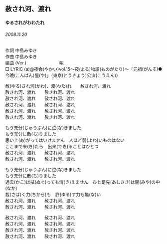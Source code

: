 ## 赦され河、渡れ
#### ゆるされがわわたれ
###### 2008.11.20


作詞     中島みゆき　　　　　   
作曲      中島みゆき  　　　   
編曲 (Ver.) 　　　　　　　
唄     　     
□ LYRIC (a)@夜会(やかい)vol.15～夜(よる)物語(ものがたり)～「元祖(がんそ)●今晩(こんばん)屋(や)」（東京(とうきょう)公演(こうえん)）   
   
赦(ゆる)され河(かわ)、渡(わた)れ　　赦され河、渡れ   
赦され河、渡れ　　赦され河、渡れ   
赦され河、渡れ　　赦され河、渡れ   
赦され河、渡れ　　赦され河、渡れ   
赦され河、渡れ　　赦され河、渡れ   
赦され河、渡れ　　赦され河、渡れ   
   
もう充分(じゅうぶん)に泣(な)きました   
もう充分に散(ち)りました   
思い上(あ)がってはいけません　人ほど弱(よわ)いものはない   
ここまで来(き)たら　出来(でき)ることはひとつ   
赦され河、渡れ　　赦され河、渡れ   
赦され河、渡れ　　赦され河、渡れ   
   
もう充分(じゅうぶん)に泣(な)きました   
もう充分に散(ち)りました   
過去(かこ)は拭(ぬぐ)っても消(き)えません　ひと足先(あしさき)は闇(みや)の中(なか)   
裁(さば)く力(ちから)も　許(ゆる)す力も無(な)い   
赦され河、渡れ　　赦され河、渡れ   
赦され河、渡れ　　赦され河、渡れ   
   
赦され河、渡れ　　赦され河、渡れ   
赦され河、渡れ　　赦され河、渡れ   
赦され河、渡れ　　赦され河、渡れ   
赦され河、渡れ　　赦され河、渡れ   